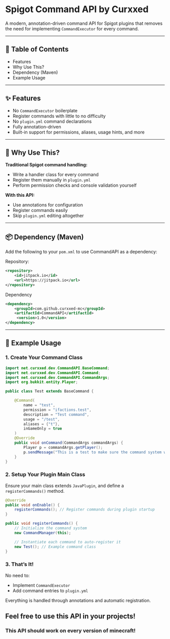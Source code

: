 # Spigot Command API by Curxxed

A modern, annotation-driven command API for Spigot plugins that removes the need for implementing `CommandExecutor` for every command.

---

## 📑 Table of Contents

- Features
- Why Use This?
- Dependency (Maven)
- Example Usage

---

## ✨ Features

- No `CommandExecutor` boilerplate
- Register commands with little to no difficulty
- No `plugin.yml` command declarations
- Fully annotation-driven
- Built-in support for permissions, aliases, usage hints, and more

---

## 🧠 Why Use This?

**Traditional Spigot command handling:**
- Write a handler class for every command
- Register them manually in `plugin.yml`
- Perform permission checks and console validation yourself

**With this API:**
- Use annotations for configuration
- Register commands easily
- Skip `plugin.yml` editing altogether

---

## 📦 Dependency (Maven)

Add the following to your `pom.xml` to use CommandAPI as a dependency:

Repository:

```xml
<repository>
    <id>jitpack.io</id>
    <url>https://jitpack.io</url>
</repository>
```

Dependency

```xml
<dependency>
    <groupId>com.github.curxxed-mc</groupId>
    <artifactId>CommandAPI</artifactId>
     <version>1.0</version>
</dependency>

```

---

## 🚀 Example Usage

### 1. Create Your Command Class

```java
import net.curxxed.dev.CommandAPI.BaseCommand;
import net.curxxed.dev.CommandAPI.Command;
import net.curxxed.dev.CommandAPI.CommandArgs;
import org.bukkit.entity.Player;

public class Test extends BaseCommand {

    @Command(
        name = "test",
        permission = "ifactions.test",
        description = "Test command",
        usage = "/test",
        aliases = {"t"},
        inGameOnly = true
    )
    @Override
    public void onCommand(CommandArgs commandArgs) {
        Player p = commandArgs.getPlayer();
        p.sendMessage("This is a test to make sure the command system works!");
    }
}
```

### 2. Setup Your Plugin Main Class

Ensure your main class extends `JavaPlugin`, and define a `registerCommands()` method.

```java
@Override
public void onEnable() {
    registerCommands(); // Register commands during plugin startup
}

public void registerCommands() {
    // Initialize the command system
    new CommandManager(this);

    // Instantiate each command to auto-register it
    new Test(); // Example command class
}
```

### 3. That’s It!

No need to:
- Implement `CommandExecutor`
- Add command entries to `plugin.yml`

Everything is handled through annotations and automatic registration.


## Feel free to use this API in your projects!

### This API should work on every version of minecraft!

